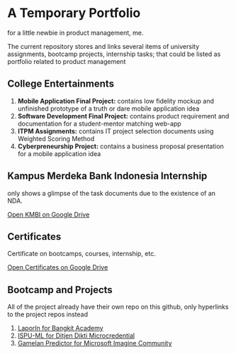# A Temporary Portfolio
for a little newbie in product management, me.

The current repository stores and links several items of university assignments, bootcamp projects, internship tasks; that could be listed as portfolio related to product management

## College Entertainments
1. **Mobile Application Final Project:** contains low fidelity mockup and unfinished prototype of a truth or dare mobile application idea
2. **Software Development Final Project:** contains product requirement and documentation for a student-mentor matching web-app
3. **ITPM Assignments:** contains IT project selection documents using Weighted Scoring Method
4. **Cyberpreneurship Project:** contains a business proposal presentation for a mobile application idea

## Kampus Merdeka Bank Indonesia Internship
only shows a glimpse of the task documents due to the existence of an NDA.

[Open KMBI on Google Drive](https://drive.google.com/drive/folders/1US46Yxs-R60wQe1lVyP82yQwi4UHtb1f?usp=sharing)

## Certificates
Certificate on bootcamps, courses, internship, etc.

[Open Certificates on Google Drive](https://drive.google.com/drive/folders/1K38sEvhuNNkJsWK6qlxaqs6MObeZgxNS?usp=sharing)

## Bootcamp and Projects
All of the project already have their own repo on this github, only hyperlinks to the project repos instead
1. [LaporIn for Bangkit Academy](https://github.com/faizkads/Capstone)
2. [ISPU-ML for Ditjen Dikti Microcredential](https://github.com/faizkads/ispu-ml)
3. [Gamelan Predictor for Microsoft Imagine Community](https://github.com/faizkads/MIC)
